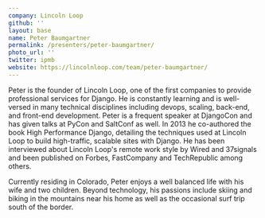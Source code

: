 ```yaml
---
company: Lincoln Loop
github: ''
layout: base
name: Peter Baumgartner
permalink: /presenters/peter-baumgartner/
photo_url: ''
twitter: ipmb
website: https://lincolnloop.com/team/peter-baumgartner/
---
```


Peter is the founder of Lincoln Loop, one of the first companies to provide professional services for Django. He is constantly learning and is well-versed in many technical disciplines including devops, scaling, back-end, and front-end development. Peter is a frequent speaker at DjangoCon and has given talks at PyCon and SaltConf as well. In 2013 he co-authored the book High Performance Django, detailing the techniques used at Lincoln Loop to build high-traffic, scalable sites with Django. He has been interviewed about Lincoln Loop's remote work style by Wired and 37signals and been published on Forbes, FastCompany and TechRepublic among others.

Currently residing in Colorado, Peter enjoys a well balanced life with his wife and two children. Beyond technology, his passions include skiing and biking in the mountains near his home as well as the occasional surf trip south of the border.